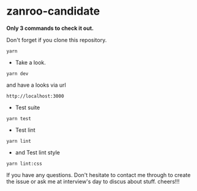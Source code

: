 # zanroo-candidate

__Only 3 commands to check it out.__

Don't forget if you clone this repository.
```
yarn
```

- Take a look.
```
yarn dev
```
and have a looks via url
```
http://localhost:3000
```

- Test suite
```
yarn test
```

- Test lint
```
yarn lint
```

- and Test lint style
```
yarn lint:css
```

If you have any questions. Don't hesitate to contact me through to create the issue or ask me at interview's day to discus about stuff. cheers!!!

